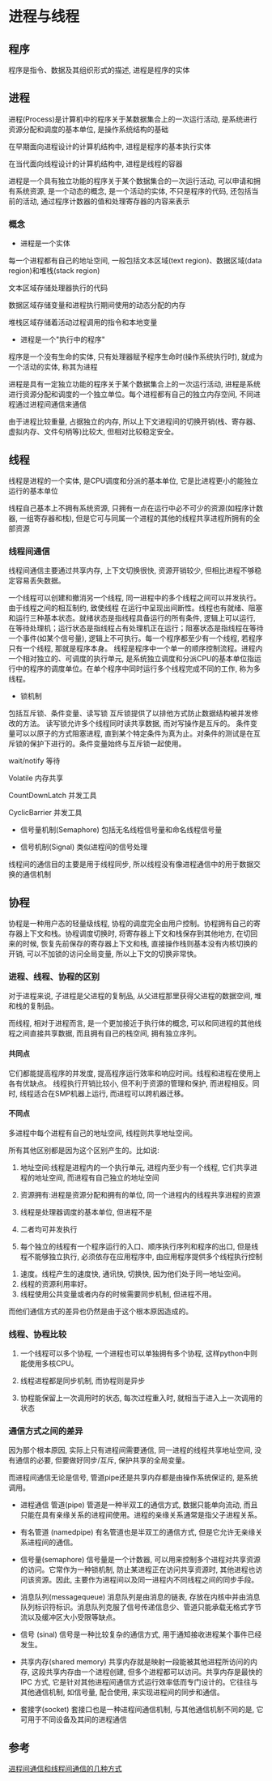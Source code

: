 <!--
 * @Description:
 * @Version: 1.0
 * @Author: dalao
 * @Email: dalao_li@163.com
 * @Date: 2023-03-13 01:44:09
 * @LastEditors: daLao
 * @LastEditTime: 2023-04-19 11:48:55
-->

# 进程与线程

## 程序

程序是指令、数据及其组织形式的描述, 进程是程序的实体

## 进程

进程(Process)是计算机中的程序关于某数据集合上的一次运行活动, 是系统进行资源分配和调度的基本单位, 是操作系统结构的基础

在早期面向进程设计的计算机结构中, 进程是程序的基本执行实体

在当代面向线程设计的计算机结构中, 进程是线程的容器

进程是一个具有独立功能的程序关于某个数据集合的一次运行活动, 可以申请和拥有系统资源, 是一个动态的概念, 是一个活动的实体, 不只是程序的代码, 还包括当前的活动, 通过程序计数器的值和处理寄存器的内容来表示

### 概念

- 进程是一个实体

每一个进程都有自己的地址空间, 一般包括文本区域(text region)、数据区域(data region)和堆栈(stack region)

文本区域存储处理器执行的代码

数据区域存储变量和进程执行期间使用的动态分配的内存

堆栈区域存储着活动过程调用的指令和本地变量

- 进程是一个"执行中的程序"

程序是一个没有生命的实体, 只有处理器赋予程序生命时(操作系统执行时), 就成为一个活动的实体, 称其为进程

进程是具有一定独立功能的程序关于某个数据集合上的一次运行活动, 进程是系统进行资源分配和调度的一个独立单位。每个进程都有自己的独立内存空间, 不同进程通过进程间通信来通信

由于进程比较重量, 占据独立的内存, 所以上下文进程间的切换开销(栈、寄存器、虚拟内存、文件句柄等)比较大, 但相对比较稳定安全。

## 线程

线程是进程的一个实体, 是CPU调度和分派的基本单位, 它是比进程更小的能独立运行的基本单位

线程自己基本上不拥有系统资源, 只拥有一点在运行中必不可少的资源(如程序计数器, 一组寄存器和栈), 但是它可与同属一个进程的其他的线程共享进程所拥有的全部资源

### 线程间通信

线程间通信主要通过共享内存, 上下文切换很快, 资源开销较少, 但相比进程不够稳定容易丢失数据。

一个线程可以创建和撤消另一个线程, 同一进程中的多个线程之间可以并发执行。由于线程之间的相互制约, 致使线程 在运行中呈现出间断性。线程也有就绪、阻塞和运行三种基本状态。就绪状态是指线程具备运行的所有条件, 逻辑上可以运行, 在等待处理机；运行状态是指线程占有处理机正在运行；阻塞状态是指线程在等待一个事件(如某个信号量), 逻辑上不可执行。每一个程序都至少有一个线程, 若程序只有一个线程, 那就是程序本身。
线程是程序中一个单一的顺序控制流程。进程内一个相对独立的、可调度的执行单元, 是系统独立调度和分派CPU的基本单位指运行中的程序的调度单位。在单个程序中同时运行多个线程完成不同的工作, 称为多线程。

- 锁机制

包括互斥锁、条件变量、读写锁
互斥锁提供了以排他方式防止数据结构被并发修改的方法。 
读写锁允许多个线程同时读共享数据, 而对写操作是互斥的。 
条件变量可以以原子的方式阻塞进程, 直到某个特定条件为真为止。对条件的测试是在互斥锁的保护下进行的。条件变量始终与互斥锁一起使用。

wait/notify 等待

Volatile 内存共享

CountDownLatch 并发工具

CyclicBarrier 并发工具

- 信号量机制(Semaphore)
包括无名线程信号量和命名线程信号量

- 信号机制(Signal)
类似进程间的信号处理

线程间的通信目的主要是用于线程同步, 所以线程没有像进程通信中的用于数据交换的通信机制

## 协程

协程是一种用户态的轻量级线程, 协程的调度完全由用户控制。协程拥有自己的寄存器上下文和栈。协程调度切换时, 将寄存器上下文和栈保存到其他地方, 在切回来的时候, 恢复先前保存的寄存器上下文和栈, 直接操作栈则基本没有内核切换的开销, 可以不加锁的访问全局变量, 所以上下文的切换非常快。

### 进程、线程、协程的区别

对于进程来说, 子进程是父进程的复制品, 从父进程那里获得父进程的数据空间, 堆和栈的复制品。

而线程, 相对于进程而言, 是一个更加接近于执行体的概念, 可以和同进程的其他线程之间直接共享数据, 而且拥有自己的栈空间, 拥有独立序列。

#### 共同点

它们都能提高程序的并发度, 提高程序运行效率和响应时间。线程和进程在使用上各有优缺点。 线程执行开销比较小, 但不利于资源的管理和保护, 而进程相反。同时, 线程适合在SMP机器上运行, 而进程可以跨机器迁移。

#### 不同点

多进程中每个进程有自己的地址空间, 线程则共享地址空间。

所有其他区别都是因为这个区别产生的。比如说: 

1) 地址空间:线程是进程内的一个执行单元, 进程内至少有一个线程, 它们共享进程的地址空间, 而进程有自己独立的地址空间
2) 资源拥有:进程是资源分配和拥有的单位, 同一个进程内的线程共享进程的资源
3) 线程是处理器调度的基本单位, 但进程不是
4) 二者均可并发执行

5) 每个独立的线程有一个程序运行的入口、顺序执行序列和程序的出口, 但是线程不能够独立执行, 必须依存在应用程序中, 由应用程序提供多个线程执行控制

 

1. 速度。线程产生的速度快, 通讯快, 切换快, 因为他们处于同一地址空间。 
2. 线程的资源利用率好。 
3. 线程使用公共变量或者内存的时候需要同步机制, 但进程不用。

而他们通信方式的差异也仍然是由于这个根本原因造成的。

### 线程、协程比较

1) 一个线程可以多个协程, 一个进程也可以单独拥有多个协程, 这样python中则能使用多核CPU。

2) 线程进程都是同步机制, 而协程则是异步

3) 协程能保留上一次调用时的状态, 每次过程重入时, 就相当于进入上一次调用的状态

### 通信方式之间的差异

因为那个根本原因, 实际上只有进程间需要通信, 同一进程的线程共享地址空间, 没有通信的必要, 但要做好同步/互斥, 保护共享的全局变量。

而进程间通信无论是信号, 管道pipe还是共享内存都是由操作系统保证的, 是系统调用。

- 进程通信
管道(pipe)
管道是一种半双工的通信方式, 数据只能单向流动, 而且只能在具有亲缘关系的进程间使用。进程的亲缘关系通常是指父子进程关系。

- 有名管道 (namedpipe)
有名管道也是半双工的通信方式, 但是它允许无亲缘关系进程间的通信。

- 信号量(semaphore)
信号量是一个计数器, 可以用来控制多个进程对共享资源的访问。它常作为一种锁机制, 防止某进程正在访问共享资源时, 其他进程也访问该资源。因此, 主要作为进程间以及同一进程内不同线程之间的同步手段。

- 消息队列(messagequeue)
消息队列是由消息的链表, 存放在内核中并由消息队列标识符标识。消息队列克服了信号传递信息少、管道只能承载无格式字节流以及缓冲区大小受限等缺点。

- 信号 (sinal)
信号是一种比较复杂的通信方式, 用于通知接收进程某个事件已经发生。

- 共享内存(shared memory)
共享内存就是映射一段能被其他进程所访问的内存, 这段共享内存由一个进程创建, 但多个进程都可以访问。共享内存是最快的 IPC 方式, 它是针对其他进程间通信方式运行效率低而专门设计的。它往往与其他通信机制, 如信号量, 配合使用, 来实现进程间的同步和通信。

- 套接字(socket)
套接口也是一种进程间通信机制, 与其他通信机制不同的是, 它可用于不同设备及其间的进程通信

## 参考

[进程间通信和线程间通信的几种方式](https://www.cnblogs.com/fanguangdexiaoyuer/p/10834737.html#_label6_1)